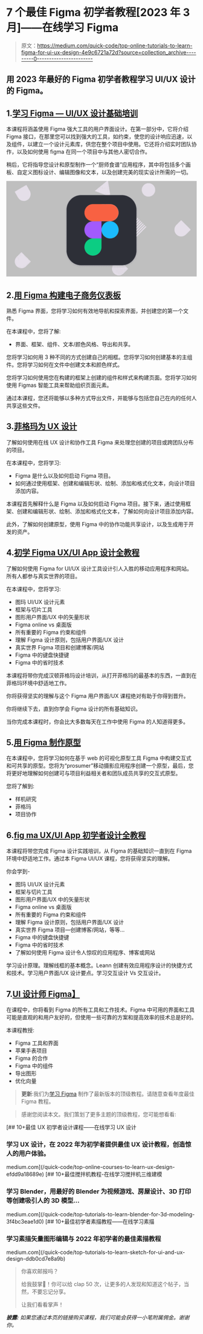 # 7 个最佳 Figma 初学者教程[2023 年 3 月]——在线学习 Figma

> 原文：<https://medium.com/quick-code/top-online-tutorials-to-learn-figma-for-ui-ux-design-4e9c6721a72d?source=collection_archive---------0----------------------->

## 用 2023 年最好的 Figma 初学者教程学习 UI/UX 设计的 Figma。

## 1.[学习 Figma — UI/UX 设计基础培训](https://coursesity.com/r/site/learn-figma-ui-ux-design-essential-training-course)

本课程将涵盖使用 Figma 强大工具的用户界面设计。在第一部分中，它将介绍 Figma 接口，在那里您可以找到强大的工具，如约束，使您的设计响应迅速，以及组件，以建立一个设计元素库，供您在整个项目中使用。它还将介绍实时团队协作，以及如何使用 figma 在同一个项目中与其他人密切合作。

稍后，它将指导您设计和原型制作一个“厨师食谱”应用程序，其中将包括多个画板、自定义图标设计、编辑图像和文本，以及创建完美的现实设计所需的一切。

![](img/27c20d88c11174d4e5256b2b7c820d17.png)

## 2.[用 Figma 构建电子商务仪表板](https://coursera.pxf.io/c/1137078/1213622/14726?u=https%3A%2F%2Fwww.coursera.org%2Fprojects%2Fe-commerce-dashboard-figma&subId1=BotTutorials)

熟悉 Figma 界面，您将学习如何有效地导航和探索界面，并创建您的第一个文件。

在本课程中，您将了解:

*   界面、框架、组件、文本/颜色风格、导出和共享。

您将学习如何用 3 种不同的方式创建自己的相框。您将学习如何创建基本的主组件。您将学习如何在文件中创建文本和颜色样式。

您将学习如何使用您在构建的框架上创建的组件和样式来构建页面。您将学习如何使用 Figmas 智能工具来帮助组织页面元素。

通过本课程，您还将能够以多种方式导出文件，并能够与包括您自己在内的任何人共享这些文件。

## 3.[菲格玛为 UX 设计](https://linkedin-learning.pxf.io/c/1137078/646189/8005?u=https%3A%2F%2Fwww.linkedin.com%2Flearning%2Ffigma-for-ux-design-2&subId1=quickcode)

了解如何使用在线 UX 设计和协作工具 Figma 来处理您创建的项目或跨团队分布的项目。

在本课程中，您将学习:

*   Figma 是什么以及如何启动 Figma 项目。
*   如何通过使用框架、创建和编辑形状、绘制、添加和格式化文本，向设计项目添加内容。

本课程首先解释什么是 Figma 以及如何启动 Figma 项目。接下来，通过使用框架、创建和编辑形状、绘制、添加和格式化文本，了解如何向设计项目添加内容。

此外，了解如何创建原型，使用 Figma 中的协作功能共享设计，以及生成用于开发的资产。

## 4.[初学 Figma UX/UI App 设计全教程](https://www.eduonix.com/figma-design/UHJvZHVjdC0zMjMyMDA=)

了解如何使用 Figma for UI/UX 设计工具设计引人入胜的移动应用程序和网站。所有人都参与真实世界的项目。

在本课程中，您将学习:

*   图玛 UI/UX 设计元素
*   框架与切片工具
*   图形用户界面/UX 中的矢量形状
*   Figma online vs 桌面版
*   所有重要的 Figma 约束和组件
*   理解 Figma 设计原则，包括用户界面/UX 设计
*   真实世界 Figma 项目和创建博客/网站
*   Figma 中的键盘快捷键
*   Figma 中的省时技术

本课程将带你完成汉顿菲格玛设计培训，从打开菲格玛的最基本的东西，一直到在菲格玛环境中舒适地工作。

你将获得坚实的理解与这个 Figma 用户界面/UX 课程绝对有助于你得到晋升。

你将继续下去，直到你学会 Figma 设计的所有基础知识。

当你完成本课程时，你会比大多数每天在工作中使用 Figma 的人知道得更多。

## 5.[用 Figma 制作原型](https://treehouse.7eer.net/c/1137078/228915/3944?u=https%3A%2F%2Fteamtreehouse.com%2Flibrary%2Fprototyping-with-figma)

在本课程中，您将学习如何在基于 web 的可视化原型工具 Figma 中构建交互式和可共享的原型。您将为“prosumer”移动摄影应用程序创建一个原型，最后，您将更好地理解如何创建可与项目利益相关者和团队成员共享的交互式原型。

您将了解到:

*   样机研究
*   菲格玛
*   项目协作

## 6.[fig ma UX/UI App 初学者设计全教程](https://click.linksynergy.com/deeplink?id=Fh5UMknfYAU&mid=39197&u1=quickcode&murl=https%3A%2F%2Fwww.udemy.com%2Ffigma-design%2F)

本课程将带您完成 Figma 设计实践培训，从 Figma 的基础知识一直到在 Figma 环境中舒适地工作。通过本 Figma UI/UX 课程，您将获得坚实的理解。

你会学到-

*   图玛 UI/UX 设计元素
*   框架与切片工具
*   图形用户界面/UX 中的矢量形状
*   Figma online vs 桌面版
*   所有重要的 Figma 约束和组件
*   理解 Figma 设计原则，包括用户界面/UX 设计
*   真实世界 Figma 项目—创建博客/网站，等等…
*   Figma 中的键盘快捷键
*   Figma 中的省时技术
*   了解如何使用 Figma 设计令人惊叹的应用程序、博客或网站

学习设计原理。理解线框的基本概念。Leann 创建有效应用程序设计的快捷方式和技术。学习用户界面/UX 设计要点。学习交互设计 Vs 交互设计。

## 7.[UI 设计师 Figma】](https://click.linksynergy.com/deeplink?id=Fh5UMknfYAU&mid=39197&u1=quickcode&murl=https%3A%2F%2Fwww.udemy.com%2Ffigma-for-ui-designers%2F)

在课程中，你将看到 Figma 的所有工具和工作技术。Figma 中可用的界面和工具可能是直观的和用户友好的，但使用一些可靠的方案和提高效率的技术总是好的。

本课程教授:

*   Figma 工具和界面
*   苹果手表项目
*   Figma 的合作
*   Figma 中的组件
*   导出图形
*   优化向量

> **更新**:我们为[学习 Figma](http://blog.coursesity.com/best-figma-tutorials/?utm_source=botsfloor&utm_medium=referral&utm_campaign=mediumPost&utm_term=learn-figma) 制作了最新版本的顶级教程。请随意查看年度最佳 Figma 教程。

> 感谢您阅读本文。我们策划了更多主题的顶级教程，您可能想看看:

[](/quick-code/top-online-courses-to-learn-ux-design-efdd9a18689e) [## 10+最佳 UX 初学者设计课程——在线学习 UX 设计

### 学习 UX 设计，在 2022 年为初学者提供最佳 UX 设计教程，创造惊人的用户体验。

medium.com](/quick-code/top-online-courses-to-learn-ux-design-efdd9a18689e) [](/quick-code/top-tutorials-to-learn-blender-for-3d-modeling-3f4bc3eae1d0) [## 10+最佳搅拌机教程-在线学习搅拌机三维建模

### 学习 Blender，用最好的 Blender 为视频游戏、房屋设计、3D 打印等创建吸引人的 3D 模型…

medium.com](/quick-code/top-tutorials-to-learn-blender-for-3d-modeling-3f4bc3eae1d0) [](/quick-code/top-tutorials-to-learn-sketch-for-ui-and-ux-design-ddb0cd7e8a9b) [## 10+最佳初学者素描教程——在线学习素描

### 学习素描矢量图形编辑与 2022 年初学者的最佳素描教程

medium.com](/quick-code/top-tutorials-to-learn-sketch-for-ui-and-ux-design-ddb0cd7e8a9b) 

> 你喜欢邮报吗？
> 
> 给我鼓掌👏！你可以给 clap 50 次，让更多的人发现和知道这个帖子，当然，不要忘记分享。
> 
> 让我们看看掌声！

***披露:*** *如果您通过本页的链接购买课程，我们可能会获得一小笔附属佣金。谢谢你。*